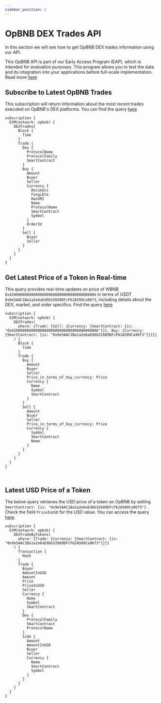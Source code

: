 ```yaml
---
sidebar_position: 2
---
```


# OpBNB DEX Trades API

<head>
<meta name="title" content="How to Get OpBNB Decentralized Exchange Data with DEX Trades API"/>
<meta name="description" content="Get on-chain data of any OpBNB based DEX through our DEX Trades API."/>
<meta name="keywords" content="OpBNB DEX Trades api,OpBNB DEX Trades python api,OpBNB DEX Trades token api,OpBNB Dex NFT api, DEX Trades scan api, DEX Trades api, DEX Trades api docs, DEX Trades crypto api, DEX Trades blockchain api,OpBNB network api, OpBNB web3 api"/>
<meta name="robots" content="index, follow"/>
<meta http-equiv="Content-Type" content="text/html; charset=utf-8"/>
<meta name="language" content="English"/>

<!-- Open Graph / Facebook -->

<meta property="og:type" content="website" />
<meta
  property="og:title"
  content="How to Get OpBNB Decentralized Exchange Data with DEX Trades API"
/>
<meta
  property="og:description"
  content="Get on-chain data of any OpBNB based DEX through our DEX Trades API."
/>

<!-- Twitter -->

<meta property="twitter:card" content="summary_large_image" />
<meta property="twitter:title" content="How to Get OpBNB Decentralized Exchange Data with DEX Trades API" />
<meta property="twitter:description" content="Get on-chain data of any OpBNB based DEX through our DEX Trades API." />
</head>

In this section we will see how to get OpBNB DEX trades information using our API.

This OpBNB API is part of our Early Access Program (EAP), which is intended for evaluation purposes. This program allows you to test the data and its integration into your applications before full-scale implementation. Read more [here](https://docs.bitquery.io/docs/graphql/dataset/EAP/)

## Subscribe to Latest OpBNB Trades

This subscription will return information about the most recent trades executed on OpBNB's DEX platforms.
You can find the query [here](https://ide.bitquery.io/Latest-trades-on-opBNB_2)

```
subscription {
  EVM(network: opbnb) {
    DEXTrades{
      Block {
        Time
      }
      Trade {
        Dex {
          ProtocolName
          ProtocolFamily
          SmartContract
        }
        Buy {
          Amount
          Buyer
          Seller
          Currency {
            Decimals
            Fungible
            HasURI
            Name
            ProtocolName
            SmartContract
            Symbol
          }
          OrderId
        }
        Sell {
          Buyer
          Seller
        }
      }
    }
  }
}

```

## Get Latest Price of a Token in Real-time

This query provides real-time updates on price of WBNB `0x4200000000000000000000000000000000000006` in terms of USDT `0x9e5AAC1Ba1a2e6aEd6b32689DFcF62A509Ca96f3`, including details about the DEX, market, and order specifics. Find the query [here](https://ide.bitquery.io/Price-of-WBNB-in-terms-of-USDT-on-opBNB)

```
subscription {
  EVM(network: opbnb) {
    DEXTrades(
      where: {Trade: {Sell: {Currency: {SmartContract: {is: "0x4200000000000000000000000000000000000006"}}}, Buy: {Currency: {SmartContract: {is: "0x9e5AAC1Ba1a2e6aEd6b32689DFcF62A509Ca96f3"}}}}}
    ) {
      Block {
        Time
      }
      Trade {
        Buy {
          Amount
          Buyer
          Seller
          Price_in_terms_of_buy_currency: Price
          Currency {
            Name
            Symbol
            SmartContract
          }
        }
        Sell {
          Amount
          Buyer
          Seller
          Price_in_terms_of_buy_currency: Price
          Currency {
            Symbol
            SmartContract
            Name
          }
        }
      }
    }
  }
}



```

## Latest USD Price of a Token

The below query retrieves the USD price of a token on OpBNB by setting `SmartContract: {is: "0x9e5AAC1Ba1a2e6aEd6b32689DFcF62A509Ca96f3"}` . Check the field `PriceInUSD` for the USD value. You can access the query [here](https://ide.bitquery.io/Latest-price-of-a-USDT-in-USD-on-opBNB#).

```
subscription {
  EVM(network: opbnb) {
    DEXTradeByTokens(
      where: {Trade: {Currency: {SmartContract: {is: "0x9e5AAC1Ba1a2e6aEd6b32689DFcF62A509Ca96f3"}}}}
    ) {
      Transaction {
        Hash
      }
      Trade {
        Buyer
        AmountInUSD
        Amount
        Price
        PriceInUSD
        Seller
        Currency {
          Name
          Symbol
          SmartContract
        }
        Dex {
          ProtocolFamily
          SmartContract
          ProtocolName
        }
        Side {
          Amount
          AmountInUSD
          Buyer
          Seller
          Currency {
            Name
            SmartContract
            Symbol
          }
        }
      }
    }
  }
}


```
